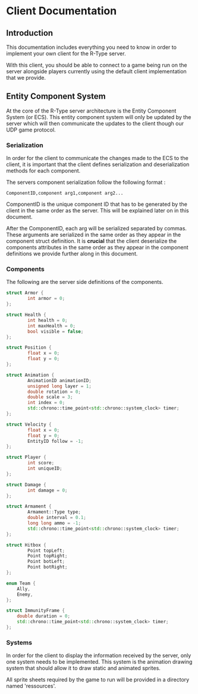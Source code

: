 # Client Documentation

## Introduction

This documentation includes everything you need to know in order to implement your own client for the R-Type server.

With this client, you should be able to connect to a game being run on the server alongside players currently using the default client implementation that we provide.

## Entity Component System

At the core of the R-Type server architecture is the Entity Component System (or ECS). This entity component system will only be updated by the server which will then communicate the updates to the client though our UDP game protocol.

### Serialization

In order for the client to communicate the changes made to the ECS to the client, it is important that the client defines serialization and deserialization methods for each component.

The servers component serialization follow the following format :

`ComponentID,component arg1,component arg2...`

ComponentID is the unique component ID that has to be generated by the client in the same order as the server. This will be explained later on in this document.

After the ComponentID, each arg will be serialized separated by commas. These arguments are serialized in the same order as they appear in the component struct definition. It is **crucial** that the client deserialize the components attributes in the same order as they appear in the component definitions we provide further along in this document.

### Components

The following are the server side definitions of the components.

```c++
struct Armor {
        int armor = 0;
};

struct Health {
        int health = 0;
        int maxHealth = 0;
        bool visible = false;
};

struct Position {
        float x = 0;
        float y = 0;
};

struct Animation {
        AnimationID animationID;
        unsigned long layer = 1;
        double rotation = 0;
        double scale = 3;
        int index = 0;
        std::chrono::time_point<std::chrono::system_clock> timer;
};

struct Velocity {
        float x = 0;
        float y = 0;
        EntityID follow = -1;
};

struct Player {
        int score;
        int uniqueID;
};

struct Damage {
        int damage = 0;
};

struct Armament {
        Armament::Type type;
        double interval = 0.1;
        long long ammo = -1;
        std::chrono::time_point<std::chrono::system_clock> timer;
};

struct Hitbox {
        Point topLeft;
        Point topRight;
        Point botLeft;
        Point botRight;
};

enum Team {
    Ally,
    Enemy,
};

struct ImmunityFrame {
    double duration = 0;
    std::chrono::time_point<std::chrono::system_clock> timer;
};
```

### Systems

In order for the client to display the information received by the server, only one system needs to be implemented. This system is the animation drawing system that should allow it to draw static and animated sprites.

All sprite sheets required by the game to run will be provided in a directory named 'ressources'.